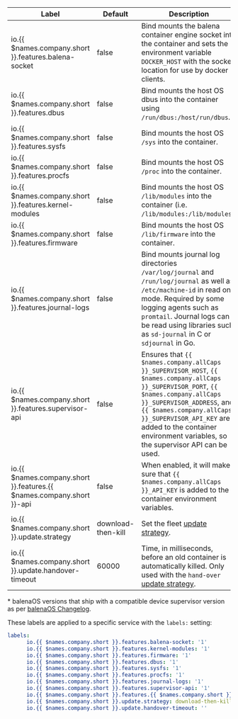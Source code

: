 Label | Default | Description | Supervisor | balenaOS*
--- | --- | --- | --- | ---
io.{{ $names.company.short }}.features.balena-socket | false | Bind mounts the balena container engine socket into the container and sets the environment variable `DOCKER_HOST` with the socket location for use by docker clients. | v7.23.0 | v2.21.0
io.{{ $names.company.short }}.features.dbus | false | Bind mounts the host OS dbus into the container using `/run/dbus:/host/run/dbus`. | v7.23.0 | v2.21.0
io.{{ $names.company.short }}.features.sysfs | false | Bind mounts the host OS `/sys` into the container. | v10.8.0 | v2.48.0
io.{{ $names.company.short }}.features.procfs | false | Bind mounts the host OS `/proc` into the container. | v10.8.0 | v2.48.0
io.{{ $names.company.short }}.features.kernel-modules | false | Bind mounts the host OS `/lib/modules` into the container (i.e. `/lib/modules:/lib/modules`). | v7.23.0 | v2.21.0
io.{{ $names.company.short }}.features.firmware | false | Bind mounts the host OS `/lib/firmware` into the container. | v7.23.0 | v2.21.0
io.{{ $names.company.short }}.features.journal-logs | false | Bind mounts journal log directories `/var/log/journal` and `/run/log/journal` as well as `/etc/machine-id` in read only mode. Required by some logging agents such as `promtail`. Journal logs can be read using libraries such as `sd-journal` in C or `sdjournal` in Go. | v12.0.1 | v2.61.0
io.{{ $names.company.short }}.features.supervisor-api | false | Ensures that `{{ $names.company.allCaps }}_SUPERVISOR_HOST`, `{{ $names.company.allCaps }}_SUPERVISOR_PORT`, `{{ $names.company.allCaps }}_SUPERVISOR_ADDRESS`, and `{{ $names.company.allCaps }}_SUPERVISOR_API_KEY` are added to the container environment variables, so the supervisor API can be used. | v7.23.0 | v2.21.0
io.{{ $names.company.short }}.features.{{ $names.company.short }}-api | false | When enabled, it will make sure that `{{ $names.company.allCaps }}_API_KEY` is added to the container environment variables. | v7.23.0 | v2.21.0
io.{{ $names.company.short }}.update.strategy | download-then-kill | Set the fleet [update strategy][update-strategy]. | v7.23.0 | v2.21.0
io.{{ $names.company.short }}.update.handover-timeout | 60000 | Time, in milliseconds, before an old container is automatically killed. Only used with the `hand-over` [update strategy][hand-over]. | v7.23.0 | v2.21.0

\* balenaOS versions that ship with a compatible device supervisor version as per
[balenaOS Changelog](https://github.com/balena-os/meta-balena/blob/master/CHANGELOG.md).

These labels are applied to a specific service with the `labels:` setting:

```yaml
labels:
      io.{{ $names.company.short }}.features.balena-socket: '1'
      io.{{ $names.company.short }}.features.kernel-modules: '1'
      io.{{ $names.company.short }}.features.firmware: '1'
      io.{{ $names.company.short }}.features.dbus: '1'
      io.{{ $names.company.short }}.features.sysfs: '1'
      io.{{ $names.company.short }}.features.procfs: '1'
      io.{{ $names.company.short }}.features.journal-logs: '1'
      io.{{ $names.company.short }}.features.supervisor-api: '1'
      io.{{ $names.company.short }}.features.{{ $names.company.short }}-api: '1'
      io.{{ $names.company.short }}.update.strategy: download-then-kill
      io.{{ $names.company.short }}.update.handover-timeout: ''
```

[update-strategy]:/runtime/update-strategies
[hand-over]:/runtime/update-strategies/#hand-over
